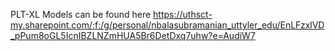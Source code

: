 PLT-XL Models can be found here
https://uthsct-my.sharepoint.com/:f:/g/personal/nbalasubramanian_uttyler_edu/EnLFzxlVD_pPum8oGL5IcnIBZLNZmHUA5Br6DetDxq7uhw?e=AudiW7
